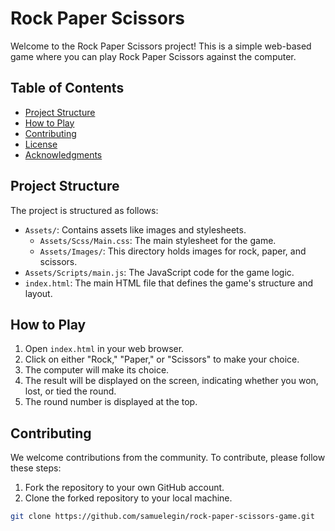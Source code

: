# Rock Paper Scissors

Welcome to the Rock Paper Scissors project! This is a simple web-based game where you can play Rock Paper Scissors against the computer.

## Table of Contents

- [Project Structure](#project-structure)
- [How to Play](#how-to-play)
- [Contributing](#contributing)
- [License](#license)
- [Acknowledgments](#acknowledgments)

## Project Structure

The project is structured as follows:

- `Assets/`: Contains assets like images and stylesheets.
  - `Assets/Scss/Main.css`: The main stylesheet for the game.
  - `Assets/Images/`: This directory holds images for rock, paper, and scissors.
- `Assets/Scripts/main.js`: The JavaScript code for the game logic.
- `index.html`: The main HTML file that defines the game's structure and layout.

## How to Play

1. Open `index.html` in your web browser.
2. Click on either "Rock," "Paper," or "Scissors" to make your choice.
3. The computer will make its choice.
4. The result will be displayed on the screen, indicating whether you won, lost, or tied the round.
5. The round number is displayed at the top.

## Contributing

We welcome contributions from the community. To contribute, please follow these steps:

1. Fork the repository to your own GitHub account.
2. Clone the forked repository to your local machine.

```bash
git clone https://github.com/samuelegin/rock-paper-scissors-game.git
